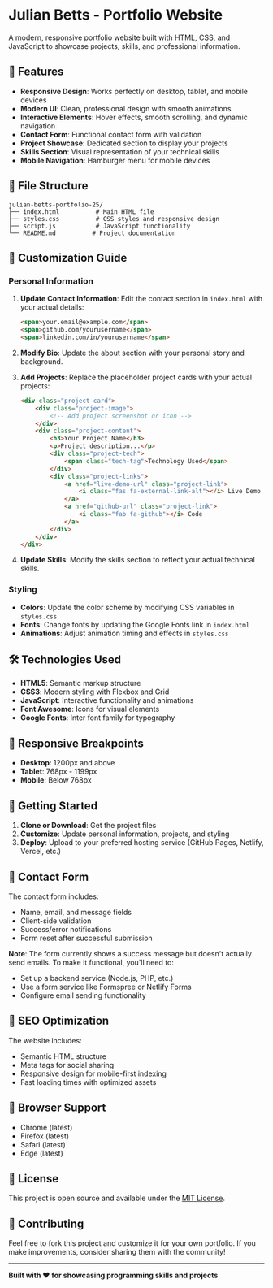 # Julian Betts - Portfolio Website

A modern, responsive portfolio website built with HTML, CSS, and JavaScript to showcase projects, skills, and professional information.

## 🚀 Features

- **Responsive Design**: Works perfectly on desktop, tablet, and mobile devices
- **Modern UI**: Clean, professional design with smooth animations
- **Interactive Elements**: Hover effects, smooth scrolling, and dynamic navigation
- **Contact Form**: Functional contact form with validation
- **Project Showcase**: Dedicated section to display your projects
- **Skills Section**: Visual representation of your technical skills
- **Mobile Navigation**: Hamburger menu for mobile devices

## 📁 File Structure

```
julian-betts-portfolio-25/
├── index.html          # Main HTML file
├── styles.css          # CSS styles and responsive design
├── script.js           # JavaScript functionality
└── README.md          # Project documentation
```

## 🎨 Customization Guide

### Personal Information
1. **Update Contact Information**: Edit the contact section in `index.html` with your actual details:
   ```html
   <span>your.email@example.com</span>
   <span>github.com/yourusername</span>
   <span>linkedin.com/in/yourusername</span>
   ```

2. **Modify Bio**: Update the about section with your personal story and background.

3. **Add Projects**: Replace the placeholder project cards with your actual projects:
   ```html
   <div class="project-card">
       <div class="project-image">
           <!-- Add project screenshot or icon -->
       </div>
       <div class="project-content">
           <h3>Your Project Name</h3>
           <p>Project description...</p>
           <div class="project-tech">
               <span class="tech-tag">Technology Used</span>
           </div>
           <div class="project-links">
               <a href="live-demo-url" class="project-link">
                   <i class="fas fa-external-link-alt"></i> Live Demo
               </a>
               <a href="github-url" class="project-link">
                   <i class="fab fa-github"></i> Code
               </a>
           </div>
       </div>
   </div>
   ```

4. **Update Skills**: Modify the skills section to reflect your actual technical skills.

### Styling
- **Colors**: Update the color scheme by modifying CSS variables in `styles.css`
- **Fonts**: Change fonts by updating the Google Fonts link in `index.html`
- **Animations**: Adjust animation timing and effects in `styles.css`

## 🛠️ Technologies Used

- **HTML5**: Semantic markup structure
- **CSS3**: Modern styling with Flexbox and Grid
- **JavaScript**: Interactive functionality and animations
- **Font Awesome**: Icons for visual elements
- **Google Fonts**: Inter font family for typography

## 📱 Responsive Breakpoints

- **Desktop**: 1200px and above
- **Tablet**: 768px - 1199px
- **Mobile**: Below 768px

## 🚀 Getting Started

1. **Clone or Download**: Get the project files
2. **Customize**: Update personal information, projects, and styling
3. **Deploy**: Upload to your preferred hosting service (GitHub Pages, Netlify, Vercel, etc.)

## 📧 Contact Form

The contact form includes:
- Name, email, and message fields
- Client-side validation
- Success/error notifications
- Form reset after successful submission

**Note**: The form currently shows a success message but doesn't actually send emails. To make it functional, you'll need to:
- Set up a backend service (Node.js, PHP, etc.)
- Use a form service like Formspree or Netlify Forms
- Configure email sending functionality

## 🎯 SEO Optimization

The website includes:
- Semantic HTML structure
- Meta tags for social sharing
- Responsive design for mobile-first indexing
- Fast loading times with optimized assets

## 🔧 Browser Support

- Chrome (latest)
- Firefox (latest)
- Safari (latest)
- Edge (latest)

## 📄 License

This project is open source and available under the [MIT License](LICENSE).

## 🤝 Contributing

Feel free to fork this project and customize it for your own portfolio. If you make improvements, consider sharing them with the community!

---

**Built with ❤️ for showcasing programming skills and projects**